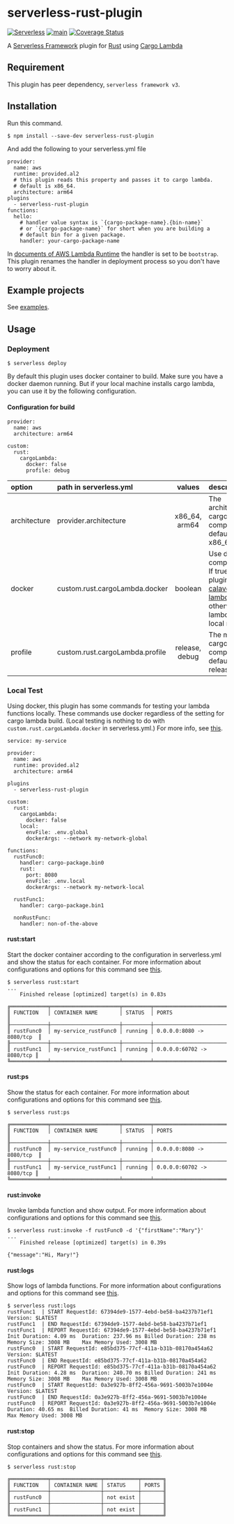 # serverless-rust-plugin

[![Serverless](http://public.serverless.com/badges/v3.svg)](http://www.serverless.com)
[![main](https://github.com/kaicoh/serverless-rust-plugin/actions/workflows/test.yml/badge.svg)](https://github.com/kaicoh/serverless-rust-plugin/actions)
[![Coverage Status](https://coveralls.io/repos/github/kaicoh/serverless-rust-plugin/badge.svg?branch=main)](https://coveralls.io/github/kaicoh/serverless-rust-plugin?branch=main)

A [Serverless Framework](https://www.serverless.com/) plugin for [Rust](https://www.rust-lang.org/) using [Cargo Lambda](https://www.cargo-lambda.info/)

## Requirement

This plugin has peer dependency, `serverless framework v3`.

## Installation

Run this command.

```
$ npm install --save-dev serverless-rust-plugin
```

And add the following to your serverless.yml file

```
provider:
  name: aws
  runtime: provided.al2
  # this plugin reads this property and passes it to cargo lambda.
  # default is x86_64.
  architecture: arm64
plugins
  - serverless-rust-plugin
functions:
  hello:
    # handler value syntax is `{cargo-package-name}.{bin-name}`
    # or `{cargo-package-name}` for short when you are building a
    # default bin for a given package.
    handler: your-cargo-package-name
```

In [documents of AWS Lambda Runtime](https://github.com/awslabs/aws-lambda-rust-runtime) the handler is set to be `bootstrap`. This plugin renames the handler in deployment process so you don't have to worry about it.

## Example projects

See [examples](https://github.com/kaicoh/serverless-rust-plugin/tree/main/examples).

## Usage

### Deployment

```
$ serverless deploy
```

By default this plugin uses docker container to build. Make sure you have a docker daemon running. But if your local machine installs cargo lambda, you can use it by the following configuration.

#### Configuration for build

```
provider:
  name: aws
  architecture: arm64

custom:
  rust:
    cargoLambda:
      docker: false
      profile: debug
```

| option | path in serverless.yml | values | description |
| :--- | :--- | :---: | :--- |
| architecture | provider.architecture | x86_64, arm64 | The architecture cargo lambda compiles for. default is x86_64. |
| docker | custom.rust.cargoLambda.docker | boolean | Use docker to compile or not. If true, this plugin uses [calavera/cargo-lambda](https://hub.docker.com/r/calavera/cargo-lambda) otherwise cargo lambda in your local machine. |
| profile | custom.rust.cargoLambda.profile | release, debug | The mode cargo lambda compiles. default is release. |

### Local Test

Using docker, this plugin has some commands for testing your lambda functions locally. These commands use docker regardless of the setting for cargo lambda build.
(Local testing is nothing to do with `custom.rust.cargoLambda.docker` in serverless.yml.) For more info, see [this](https://github.com/kaicoh/serverless-rust-plugin/tree/main/docs).

```
service: my-service

provider:
  name: aws
  runtime: provided.al2
  architecture: arm64

plugins
  - serverless-rust-plugin

custom:
  rust:
    cargoLambda:
      docker: false
    local:
      envFile: .env.global
      dockerArgs: --network my-network-global

functions:
  rustFunc0:
    handler: cargo-package.bin0
    rust:
      port: 8080
      envFile: .env.local
      dockerArgs: --network my-network-local

  rustFunc1:
    handler: cargo-package.bin1

  nonRustFunc:
    handler: non-of-the-above
```

#### rust:start

Start the docker container according to the configuration in serverless.yml and show the status for each container. For more information about configurations and options for this command see [this](https://github.com/kaicoh/serverless-rust-plugin/tree/main/docs/rust:start).

```
$ serverless rust:start
...
    Finished release [optimized] target(s) in 0.83s

╔════════════╤══════════════════════╤═════════╤═══════════════════════════╗
║ FUNCTION   │ CONTAINER NAME       │ STATUS  │ PORTS                     ║
╟────────────┼──────────────────────┼─────────┼───────────────────────────╢
║ rustFunc0  │ my-service_rustFunc0 │ running │ 0.0.0.0:8080 -> 8080/tcp  ║
╟────────────┼──────────────────────┼─────────┼───────────────────────────╢
║ rustFunc1  │ my-service_rustFunc1 │ running │ 0.0.0.0:60702 -> 8080/tcp ║
╚════════════╧══════════════════════╧═════════╧═══════════════════════════╝
```

#### rust:ps

Show the status for each container. For more information about configurations and options for this command see [this](https://github.com/kaicoh/serverless-rust-plugin/tree/main/docs/rust:ps).

```
$ serverless rust:ps

╔════════════╤══════════════════════╤═════════╤═══════════════════════════╗
║ FUNCTION   │ CONTAINER NAME       │ STATUS  │ PORTS                     ║
╟────────────┼──────────────────────┼─────────┼───────────────────────────╢
║ rustFunc0  │ my-service_rustFunc0 │ running │ 0.0.0.0:8080 -> 8080/tcp  ║
╟────────────┼──────────────────────┼─────────┼───────────────────────────╢
║ rustFunc1  │ my-service_rustFunc1 │ running │ 0.0.0.0:60702 -> 8080/tcp ║
╚════════════╧══════════════════════╧═════════╧═══════════════════════════╝
```

#### rust:invoke

Invoke lambda function and show output. For more information about configurations and options for this command see [this](https://github.com/kaicoh/serverless-rust-plugin/tree/main/docs/rust:invoke).

```
$ serverless rust:invoke -f rustFunc0 -d '{"firstName":"Mary"}'
...
    Finished release [optimized] target(s) in 0.39s

{"message":"Hi, Mary!"}
```

#### rust:logs

Show logs of lambda functions. For more information about configurations and options for this command see [this](https://github.com/kaicoh/serverless-rust-plugin/tree/main/docs/rust:logs).

```
$ serverless rust:logs
rustFunc1  | START RequestId: 67394de9-1577-4ebd-be58-ba4237b71ef1 Version: $LATEST
rustFunc1  | END RequestId: 67394de9-1577-4ebd-be58-ba4237b71ef1
rustFunc1  | REPORT RequestId: 67394de9-1577-4ebd-be58-ba4237b71ef1	Init Duration: 4.09 ms	Duration: 237.96 ms	Billed Duration: 238 ms	Memory Size: 3008 MB	Max Memory Used: 3008 MB
rustFunc0  | START RequestId: e85bd375-77cf-411a-b31b-08170a454a62 Version: $LATEST
rustFunc0  | END RequestId: e85bd375-77cf-411a-b31b-08170a454a62
rustFunc0  | REPORT RequestId: e85bd375-77cf-411a-b31b-08170a454a62	Init Duration: 4.28 ms	Duration: 240.70 ms	Billed Duration: 241 ms	Memory Size: 3008 MB	Max Memory Used: 3008 MB
rustFunc0  | START RequestId: 0a3e927b-8ff2-456a-9691-5003b7e1004e Version: $LATEST
rustFunc0  | END RequestId: 0a3e927b-8ff2-456a-9691-5003b7e1004e
rustFunc0  | REPORT RequestId: 0a3e927b-8ff2-456a-9691-5003b7e1004e	Duration: 40.65 ms	Billed Duration: 41 ms	Memory Size: 3008 MB	Max Memory Used: 3008 MB
```

#### rust:stop

Stop containers and show the status. For more information about configurations and options for this command see [this](https://github.com/kaicoh/serverless-rust-plugin/tree/main/docs/rust:stop).

```
$ serverless rust:stop

╔════════════╤════════════════╤═══════════╤═══════╗
║ FUNCTION   │ CONTAINER NAME │ STATUS    │ PORTS ║
╟────────────┼────────────────┼───────────┼───────╢
║ rustFunc0  │                │ not exist │       ║
╟────────────┼────────────────┼───────────┼───────╢
║ rustFunc1  │                │ not exist │       ║
╚════════════╧════════════════╧═══════════╧═══════╝
```
